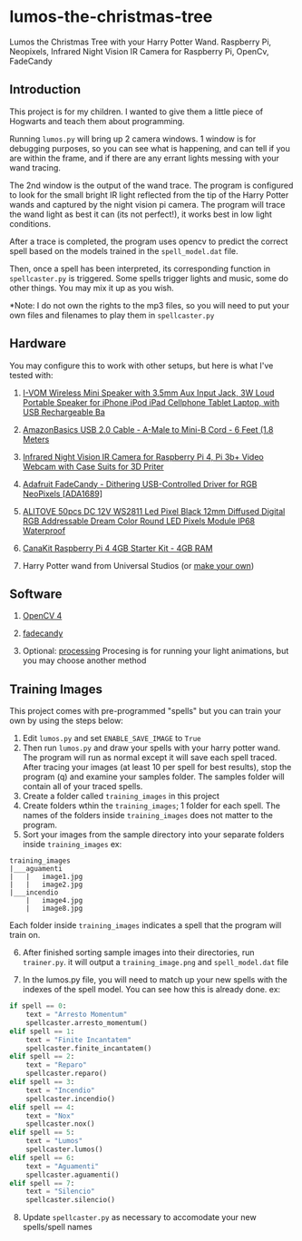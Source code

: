 # lumos-the-christmas-tree
Lumos the Christmas Tree with your Harry Potter Wand. Raspberry Pi, Neopixels, Infrared Night Vision IR Camera for Raspberry Pi, OpenCv, FadeCandy

## Introduction
This project is for my children. I wanted to give them a little piece of Hogwarts and teach them about programming. 

Running `lumos.py` will bring up 2 camera windows. 1 window is for debugging purposes, so you can see what is happening, and can tell if you are within the frame, and if there are any errant lights messing with your wand tracing. 

The 2nd window is the output of the wand trace. The program is configured to look for the small bright IR light reflected from the tip of the Harry Potter wands and captured by the night vision pi camera. The program will trace the wand light as best it can (its not perfect!), it works best in low light conditions. 

After a trace is completed, the program uses opencv to predict the correct spell based on the models trained in the `spell_model.dat` file. 

Then, once a spell has been interpreted, its corresponding function in `spellcaster.py` is triggered. Some spells trigger lights and music, some do other things. You may mix it up as you wish. 

*Note: I do not own the rights to the mp3 files, so you will need to put your own files and filenames to play them in `spellcaster.py`

## Hardware
You may configure this to work with other setups, but here is what I've tested with: 
1. [I-VOM Wireless Mini Speaker with 3.5mm Aux Input Jack, 3W Loud Portable Speaker for iPhone iPod iPad Cellphone Tablet Laptop, with USB Rechargeable Ba](https://www.amazon.com/gp/product/B07KQ44VGQ/ref=ppx_yo_dt_b_asin_title_o01_s00?ie=UTF8&psc=1)

2. [AmazonBasics USB 2.0 Cable - A-Male to Mini-B Cord - 6 Feet (1.8 Meters](https://www.amazon.com/gp/product/B00NH11N5A/ref=ppx_yo_dt_b_asin_title_o02_s00?ie=UTF8&psc=1)

3. [Infrared Night Vision IR Camera for Raspberry Pi 4, Pi 3b+ Video Webcam with Case Suits for 3D Priter](https://www.amazon.com/gp/product/B07T22X3PQ/ref=ppx_yo_dt_b_asin_title_o04_s00?ie=UTF8&psc=1)

4. [
Adafruit FadeCandy - Dithering USB-Controlled Driver for RGB NeoPixels [ADA1689]](https://www.amazon.com/gp/product/B00K9M3VLE/ref=ppx_yo_dt_b_asin_title_o04_s01?ie=UTF8&psc=1)

5. [
ALITOVE 50pcs DC 12V WS2811 Led Pixel Black 12mm Diffused Digital RGB Addressable Dream Color Round LED Pixels Module IP68 Waterproof](https://www.amazon.com/gp/product/B06XN66ZY6/ref=ppx_yo_dt_b_asin_title_o09_s00?ie=UTF8&psc=1)

6. [CanaKit Raspberry Pi 4 4GB Starter Kit - 4GB RAM](https://www.amazon.com/gp/product/B07V5JTMV9/ref=ppx_yo_dt_b_asin_title_o04_s00?ie=UTF8&psc=1)

7. Harry Potter wand from Universal Studios (or [make your own](https://www.hackster.io/news/build-your-own-magical-harry-potter-wand-for-far-less-than-55-e096a082579f))

## Software

1. [OpenCV 4](https://www.pyimagesearch.com/2018/09/26/install-opencv-4-on-your-raspberry-pi/)

2. [fadecandy](https://github.com/scanlime/fadecandy)

3. Optional: [processing](https://processing.org/)
Procesing is for running your light animations, but you may choose another method

## Training Images
This project comes with pre-programmed "spells" but you can train your own by using the steps below: 

1. Edit `lumos.py` and set `ENABLE_SAVE_IMAGE` to `True`
2. Then run `lumos.py` and draw your spells with your harry potter wand. The program will run as normal except it will save each spell traced. After tracing your images (at least 10 per spell for best results), stop the program (q) and examine your samples folder. The samples folder will contain all of your traced spells. 
3. Create a folder called `training_images` in this project
4. Create folders wthin the `training_images`;  1 folder for each spell. The names of the folders inside `training_images` does not matter to the program. 
5. Sort your images from the sample directory into your separate folders inside `training_images`
ex: 
```
training_images
|___aguamenti
|   |   image1.jpg
|   |   image2.jpg
|___incendio
    |   image4.jpg
    |   image8.jpg
```

Each folder inside `training_images` indicates a spell that the program will train on. 

6. After finished sorting sample images into their directories, run `trainer.py`. it will output a `training_image.png` and `spell_model.dat` file

7. In the lumos.py file, you will need to match up your new spells with the indexes of the spell model. You can see how this is already done. ex: 
``` py
if spell == 0:
    text = "Arresto Momentum"
    spellcaster.arresto_momentum()
elif spell == 1:
    text = "Finite Incantatem"
    spellcaster.finite_incantatem()
elif spell == 2:
    text = "Reparo"
    spellcaster.reparo()
elif spell == 3:
    text = "Incendio"
    spellcaster.incendio()
elif spell == 4:
    text = "Nox"
    spellcaster.nox()
elif spell == 5:
    text = "Lumos"
    spellcaster.lumos()
elif spell == 6:
    text = "Aguamenti"
    spellcaster.aguamenti()
elif spell == 7:
    text = "Silencio"
    spellcaster.silencio()
```

8. Update `spellcaster.py` as necessary to accomodate your new spells/spell names